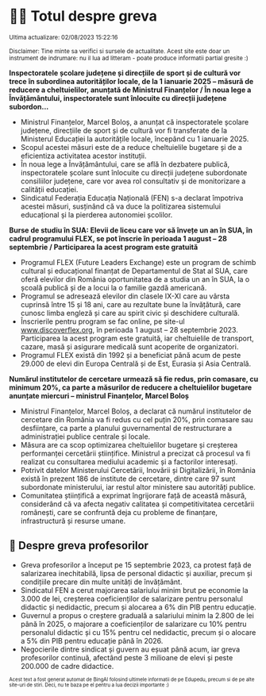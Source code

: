 # 👩‍🏫 Totul despre greva
<sub>Ultima actualizare: 02/08/2023 15:22:16</sub>

<sub>Disclaimer: Tine minte sa verifici si sursele de actualitate. Acest site este doar un instrument de indrumare: nu il lua ad litteram - poate produce informatii partial gresite :)</sub>

**Inspectoratele școlare județene și direcțiile de sport și de cultură vor trece în subordinea autorităților locale, de la 1 ianuarie 2025 – măsură de reducere a cheltuielilor, anunțată de Ministrul Finanțelor / În noua lege a Învățământului, inspectoratele sunt înlocuite cu direcții județene subordon...**

- Ministrul Finanțelor, Marcel Boloș, a anunțat că inspectoratele școlare județene, direcțiile de sport și de cultură vor fi transferate de la Ministerul Educației la autoritățile locale, începând cu 1 ianuarie 2025.
- Scopul acestei măsuri este de a reduce cheltuielile bugetare și de a eficientiza activitatea acestor instituții.
- În noua lege a Învățământului, care se află în dezbatere publică, inspectoratele școlare sunt înlocuite cu direcții județene subordonate consiliilor județene, care vor avea rol consultativ și de monitorizare a calității educației.
- Sindicatul Federația Educația Națională (FEN) s-a declarat împotriva acestei măsuri, susținând că va duce la politizarea sistemului educațional și la pierderea autonomiei școlilor.

**Burse de studiu în SUA: Elevii de liceu care vor să învețe un an în SUA, în cadrul programului FLEX, se pot înscrie în perioada 1 august – 28 septembrie / Participarea la acest program este gratuită**

- Programul FLEX (Future Leaders Exchange) este un program de schimb cultural și educațional finanțat de Departamentul de Stat al SUA, care oferă elevilor din România oportunitatea de a studia un an în SUA, la o școală publică și de a locui la o familie gazdă americană.
- Programul se adresează elevilor din clasele IX-XI care au vârsta cuprinsă între 15 și 18 ani, care au rezultate bune la învățătură, care cunosc limba engleză și care au spirit civic și deschidere culturală.
- Înscrierile pentru program se fac online, pe site-ul www.discoverflex.org, în perioada 1 august – 28 septembrie 2023. Participarea la acest program este gratuită, iar cheltuielile de transport, cazare, masă și asigurare medicală sunt acoperite de organizatori.
- Programul FLEX există din 1992 și a beneficiat până acum de peste 29.000 de elevi din Europa Centrală și de Est, Eurasia și Asia Centrală.

**Numărul institutelor de cercetare urmează să fie redus, prin comasare, cu minimum 20%, ca parte a măsurilor de reducere a cheltuielilor bugetare anunțate miercuri – ministrul Finanțelor, Marcel Boloș**

- Ministrul Finanțelor, Marcel Boloș, a declarat că numărul institutelor de cercetare din România va fi redus cu cel puțin 20%, prin comasare sau desființare, ca parte a planului guvernamental de restructurare a administrației publice centrale și locale.
- Măsura are ca scop optimizarea cheltuielilor bugetare și creșterea performanței cercetării științifice. Ministrul a precizat că procesul va fi realizat cu consultarea mediului academic și a factorilor interesați.
- Potrivit datelor Ministerului Cercetării, Inovării și Digitalizării, în România există în prezent 186 de institute de cercetare, dintre care 97 sunt subordonate ministerului, iar restul altor ministere sau autorități publice.
- Comunitatea științifică a exprimat îngrijorare față de această măsură, considerând că va afecta negativ calitatea și competitivitatea cercetării românești, care se confruntă deja cu probleme de finanțare, infrastructură și resurse umane.

## 🏫 Despre greva profesorilor

- Greva profesorilor a început pe 15 septembrie 2023, ca protest față de salarizarea inechitabilă, lipsa de personal didactic și auxiliar, precum și condițiile precare din multe unități de învățământ.
- Sindicatul FEN a cerut majorarea salariului minim brut pe economie la 3.000 de lei, creșterea coeficienților de salarizare pentru personalul didactic și nedidactic, precum și alocarea a 6% din PIB pentru educație.
- Guvernul a propus o creștere graduală a salariului minim la 2.800 de lei până în 2025, o majorare a coeficienților de salarizare cu 10% pentru personalul didactic și cu 15% pentru cel nedidactic, precum și o alocare a 5% din PIB pentru educație până în 2026.
- Negocierile dintre sindicat și guvern au eșuat până acum, iar greva profesorilor continuă, afectând peste 3 milioane de elevi și peste 200.000 de cadre didactice.


<sub><sub>Acest text a fost generat automat de BingAI folosind ultimele informatii de pe Edupedu, precum si de pe alte site-uri de stiri. Deci, nu te baza pe el pentru a lua decizii importante :)</sub></sub>